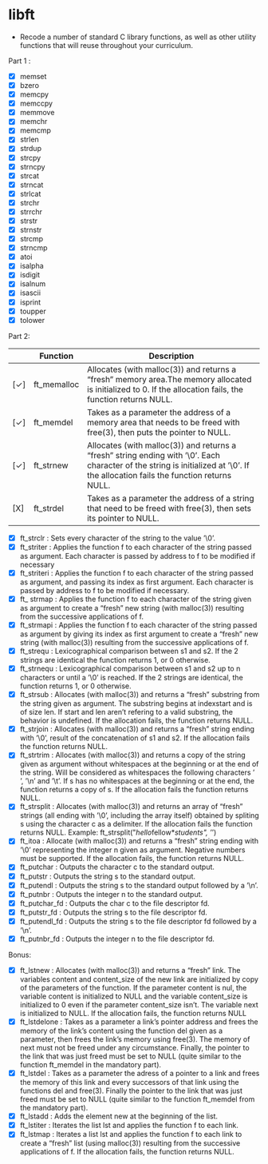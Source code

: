 # libft
- Recode a number of standard C library functions,
as well as other utility functions that will reuse throughout your curriculum.

Part 1 :
- [X] memset
- [X] bzero
- [X] memcpy
- [X] memccpy
- [X] memmove
- [X] memchr
- [X] memcmp
- [X] strlen
- [X] strdup
- [X] strcpy
- [X] strncpy
- [X] strcat
- [X] strncat
- [X] strlcat
- [X] strchr
- [X] strrchr
- [X] strstr
- [X] strnstr
- [X] strcmp
- [X] strncmp
- [X] atoi
- [X] isalpha
- [X] isdigit
- [X] isalnum
- [X] isascii
- [X] isprint
- [X] toupper
- [X] tolower

Part 2:

|     | Function | Description |
| --- | -------- | ----------- |
| [✓] | ft_memalloc | Allocates (with malloc(3)) and returns a “fresh” memory area.The memory allocated is initialized to 0. If the allocation fails, the function returns NULL. |
| [✓] | ft_memdel | Takes as a parameter the address of a memory area that needs to be freed with free(3), then puts the pointer to NULL. |
| [✓] | ft_strnew | Allocates (with malloc(3)) and returns a “fresh” string ending with ’\0’. Each character of the string is initialized at ’\0’. If the allocation fails the function returns NULL. |
| [X] | ft_strdel | Takes as a parameter the address of a string that need to be freed with free(3), then sets its pointer to NULL. |

- [X] ft_strclr : Sets every character of the string to the value ’\0’.
- [X] ft_striter : Applies the function f to each character of the string passed as argument.
                   Each character is passed by address to f to be modified if necessary
- [X] ft_striteri : Applies the function f to each character of the string passed as argument,
                    and passing its index as first argument. Each character is passed by address to f to be modified if necessary.
- [X] ft_ strmap : Applies the function f to each character of the string given as argument to create
                   a “fresh” new string (with malloc(3)) resulting from the successive applications of f.
- [X] ft_strmapi : Applies the function f to each character of the string passed as argument by giving its index
                   as first argument to create a “fresh” new string (with malloc(3))
                   resulting from the successive applications of f.
- [X] ft_strequ : Lexicographical comparison between s1 and s2. If the 2 strings are identical the function returns 1,
                  or 0 otherwise.
- [X] ft_strnequ : Lexicographical comparison between s1 and s2 up to n characters or until a ’\0’ is reached.
                   If the 2 strings are identical, the function returns 1, or 0 otherwise.
- [X] ft_strsub : Allocates (with malloc(3)) and returns a “fresh” substring from the string given as argument.
                  The substring begins at indexstart and is of size len. If start and len aren’t refering to a valid substring, the behavior is undefined. If the
                  allocation fails, the function returns NULL.
- [X] ft_strjoin : Allocates (with malloc(3)) and returns a “fresh” string ending with ’\0’,
                   result of the concatenation of s1 and s2. If the allocation fails the function returns NULL.
- [X] ft_strtrim : Allocates (with malloc(3)) and returns a copy of the string given as argument without whitespaces
                   at the beginning or at the end of the string. Will be considered as whitespaces
                   the following characters ’ ’, ’\n’ and ’\t’. If s has no whitespaces at the beginning or at the end,
                   the function returns a copy of s. If the allocation fails the function returns NULL.
- [X] ft_strsplit : Allocates (with malloc(3)) and returns an array of “fresh”
                    strings (all ending with ’\0’, including the array itself) obtained by spliting s using the character c
                    as a delimiter. If the allocation fails the function returns NULL.
                    Example: ft_strsplit("*hello*fellow***students*", ’*’)
- [X] ft_itoa : Allocate (with malloc(3)) and returns a “fresh” string ending with ’\0’ representing the integer n
                given as argument. Negative numbers must be supported. If the allocation fails, the function returns NULL.
- [X] ft_putchar : Outputs the character c to the standard output.
- [X] ft_putstr : Outputs the string s to the standard output.
- [X] ft_putendl : Outputs the string s to the standard output followed by a ’\n’.
- [X] ft_putnbr : Outputs the integer n to the standard output.
- [X] ft_putchar_fd : Outputs the char c to the file descriptor fd.
- [X] ft_putstr_fd : Outputs the string s to the file descriptor fd.
- [X] ft_putendl_fd : Outputs the string s to the file descriptor fd followed by a ’\n’.
- [X] ft_putnbr_fd : Outputs the integer n to the file descriptor fd.

Bonus:
- [X] ft_lstnew : Allocates (with malloc(3)) and returns a “fresh” link.
                  The variables content and content_size of the new link are initialized by copy of the parameters
                  of the function. If the parameter content is nul, the variable content is initialized to NULL
                  and the variable content_size is initialized to 0 even if the parameter content_size isn’t.
                  The variable next is initialized to NULL. If the allocation fails, the function returns NULL
- [X] ft_lstdelone : Takes as a parameter a link’s pointer address and frees the memory of the link’s content
                     using the function del given as a parameter, then frees the link’s memory using free(3).
                     The memory of next must not be freed under any circumstance.
                     Finally, the pointer to the link that was just freed must be set to NULL (quite similar to the function ft_memdel in the mandatory part).
- [X] ft_lstdel : Takes as a parameter the adress of a pointer to a link and frees the memory of this link
                  and every successors of that link using the functions del and free(3).
                  Finally the pointer to the link that was just freed must be set to NULL
                  (quite similar to the function ft_memdel from the mandatory part).
- [X] ft_lstadd : Adds the element new at the beginning of the list.
- [X] ft_lstiter : Iterates the list lst and applies the function f to each link.
- [X] ft_lstmap : Iterates a list lst and applies the function f to each link to create a “fresh” list
                  (using malloc(3)) resulting from the successive applications of f. If the allocation fails,
                  the function returns NULL.
